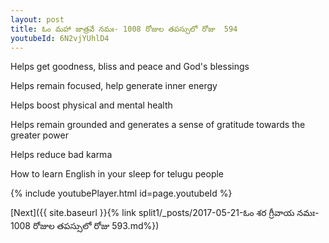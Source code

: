 ```yaml
---
layout: post
title: ఓం మహా జాత్రవే నమః- 1008 రోజుల తపస్సులో రోజు  594
youtubeId: 6N2vjYUhlD4
---
```

 
 
Helps get goodness, bliss and peace and God's blessings
 
Helps remain focused, help generate inner energy 
 
Helps boost physical and mental health 
 
Helps remain grounded and generates a sense of gratitude towards the greater power 
 
Helps reduce bad karma
 
How to learn English in your sleep for telugu people
 
 
 
 


{% include youtubePlayer.html id=page.youtubeId %}
 
[Next]({{ site.baseurl }}{% link split1/_posts/2017-05-21-ఓం శర గ్రీవాయ నమః- 1008 రోజుల తపస్సులో రోజు  593.md%})
 
